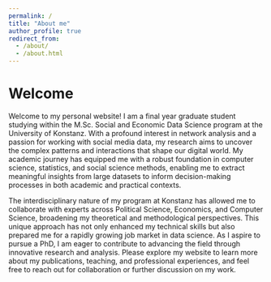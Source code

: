 ```yaml
---
permalink: /
title: "About me"
author_profile: true
redirect_from: 
  - /about/
  - /about.html
---
```


Welcome
====

Welcome to my personal website! I am a final year graduate student studying within the M.Sc. Social and Economic Data Science program at the University of Konstanz. With a profound interest in network analysis and a passion for working with social media data, my research aims to uncover the complex patterns and interactions that shape our digital world. My academic journey has equipped me with a robust foundation in computer science, statistics, and social science methods, enabling me to extract meaningful insights from large datasets to inform decision-making processes in both academic and practical contexts.

The interdisciplinary nature of my program at Konstanz has allowed me to collaborate with experts across Political Science, Economics, and Computer Science, broadening my theoretical and methodological perspectives. This unique approach has not only enhanced my technical skills but also prepared me for a rapidly growing job market in data science. As I aspire to pursue a PhD, I am eager to contribute to advancing the field through innovative research and analysis. Please explore my website to learn more about my publications, teaching, and professional experiences, and feel free to reach out for collaboration or further discussion on my work.
